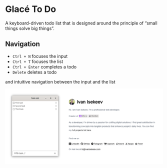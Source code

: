 # Glacé To Do

A keyboard-driven todo list that is designed around the principle of “small things solve big things”.

## Navigation

- `Ctrl + N` focuses the input
- `Ctrl + T` focuses the list
- `Ctrl + Enter` completes a todo
- `Delete` deletes a todo

and intuitive navigation between the input and the list

![Screenshot](./public/screenshot.png)